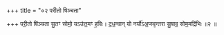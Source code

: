 +++
title = "०२ परीतो षिञ्चता"

+++
परी॒तो षि॑ञ्चता सु॒तꣳ सोमो॒ यऽउ॑त्त॒मꣳ ह॒विः। द॒ध॒न्वान् यो नर्यो॑ऽअ॒प्स्व᳕न्तरा सु॒षाव॒ सोम॒मद्रि॑भिः ॥२ ॥